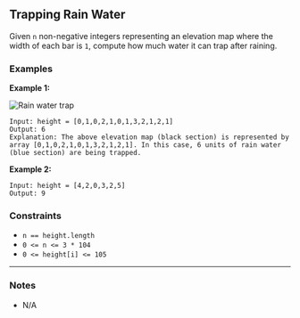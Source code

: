 ## Trapping Rain Water

Given `n` non-negative integers representing an elevation map where the width of each bar is `1`, compute how much water it can trap after raining.

### Examples

**Example 1:**

<p align="left">
  <img src="../../../assets/rainwatertrap.png" alt="Rain water trap">
</p>

```text
Input: height = [0,1,0,2,1,0,1,3,2,1,2,1]
Output: 6
Explanation: The above elevation map (black section) is represented by array [0,1,0,2,1,0,1,3,2,1,2,1]. In this case, 6 units of rain water (blue section) are being trapped.
```

**Example 2:**

```text
Input: height = [4,2,0,3,2,5]
Output: 9
```

### Constraints

- `n == height.length`
- `0 <= n <= 3 * 104`
- `0 <= height[i] <= 105`

---

### Notes

- N/A